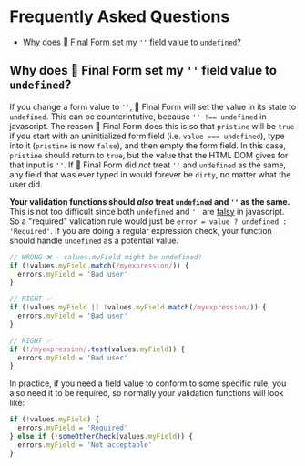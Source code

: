 # Frequently Asked Questions

<!-- START doctoc generated TOC please keep comment here to allow auto update -->

<!-- DON'T EDIT THIS SECTION, INSTEAD RE-RUN doctoc TO UPDATE -->

<!-- DON'T EDIT THIS SECTION, INSTEAD RE-RUN doctoc TO UPDATE -->

* [Why does 🏁 Final Form set my `''` field value to `undefined`?](#why-does--final-form-set-my--field-value-to-undefined)

<!-- END doctoc generated TOC please keep comment here to allow auto update -->

## Why does 🏁 Final Form set my `''` field value to `undefined`?

If you change a form value to `''`, 🏁 Final Form will set the value in its
state to `undefined`. This can be counterintutive, because `'' !== undefined` in
javascript. The reason 🏁 Final Form does this is so that `pristine` will be
`true` if you start with an uninitialized form field (i.e. `value ===
undefined`), type into it (`pristine` is now `false`), and then empty the form
field. In this case, `pristine` should return to `true`, but the value that the
HTML DOM gives for that input is `''`. If 🏁 Final Form did _not_ treat `''` and
`undefined` as the same, any field that was ever typed in would forever be
`dirty`, no matter what the user did.

**Your validation functions should _also_ treat `undefined` and `''` as the
same.** This is not too difficult since both `undefined` and `''` are
[falsy](https://developer.mozilla.org/en-US/docs/Glossary/Falsy) in javascript.
So a "required" validation rule would just be `error = value ? undefined :
'Required'`. If you are doing a regular expression check, your function should
handle `undefined` as a potential value.

```jsx
// WRONG ❌ - values.myField might be undefined!
if (!values.myField.match(/myexpression/)) {
  errors.myField = 'Bad user'
}

// RIGHT ✅
if (!values.myField || !values.myField.match(/myexpression/)) {
  errors.myField = 'Bad user'
}

// RIGHT ✅
if (!/myexpression/.test(values.myField)) {
  errors.myField = 'Bad user'
}
```

In practice, if you need a field value to conform to some specific rule, you
also need it to be required, so normally your validation functions will look
like:

```jsx
if (!values.myField) {
  errors.myField = 'Required'
} else if (!someOtherCheck(values.myField)) {
  errors.myField = 'Not acceptable'
}
```
